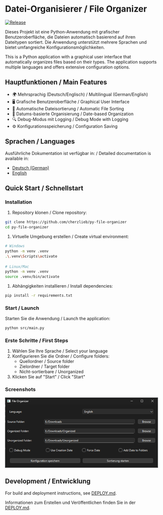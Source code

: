 # Datei-Organisierer / File Organizer

[![Release](https://img.shields.io/github/v/release/cherzlieb/py-file-organizer)](https://github.com/cherzlieb/py-file-organizer/releases)

Dieses Projekt ist eine Python-Anwendung mit grafischer Benutzeroberfläche, die Dateien automatisch basierend auf ihren Dateitypen sortiert. Die Anwendung unterstützt mehrere Sprachen und bietet umfangreiche Konfigurationsmöglichkeiten.

This is a Python application with a graphical user interface that automatically organizes files based on their types. The application supports multiple languages and offers extensive configuration options.

## Hauptfunktionen / Main Features

- 🌍 Mehrsprachig (Deutsch/Englisch) / Multilingual (German/English)
- 🖥️ Grafische Benutzeroberfläche / Graphical User Interface
- 📂 Automatische Dateisortierung / Automatic File Sorting
- 📅 Datums-basierte Organisierung / Date-based Organization
- 🔍 Debug-Modus mit Logging / Debug Mode with Logging
- ⚙️ Konfigurationsspeicherung / Configuration Saving

## Sprachen / Languages

Ausführliche Dokumentation ist verfügbar in: / Detailed documentation is available in:

- [Deutsch (German)](docs/README_de.md)
- [English](docs/README_en.md)

## Quick Start / Schnellstart

### Installation

1. Repository klonen / Clone repository:

```bash
git clone https://github.com/cherzlieb/py-file-organizer
cd py-file-organizer
```

1. Virtuelle Umgebung erstellen / Create virtual environment:

```bash
# Windows
python -m venv .venv
.\.venv\Scripts\activate

# Linux/Mac
python -m venv .venv
source .venv/bin/activate
```

1. Abhängigkeiten installieren / Install dependencies:

```bash
pip install -r requirements.txt
```

### Start / Launch

Starten Sie die Anwendung / Launch the application:

```bash
python src/main.py
```

### Erste Schritte / First Steps

1. Wählen Sie Ihre Sprache / Select your language
2. Konfigurieren Sie die Ordner / Configure folders:
   - Quellordner / Source folder
   - Zielordner / Target folder
   - Nicht-sortierbare / Unorganized
3. Klicken Sie auf "Start" / Click "Start"

### Screenshots

![Screenshot](docs/images/screenshot.png)

## Development / Entwicklung

For build and deployment instructions, see [DEPLOY.md](docs/DEPLOY.md).

Informationen zum Erstellen und Veröffentlichen finden Sie in der [DEPLOY.md](docs/DEPLOY.md).
